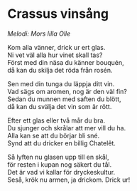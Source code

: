 # Crassus vinsång
*Melodi: Mors lilla Olle*

Kom alla vänner, drick ur ert glas.  
Ni vet väl alla hur vinet skall tas?  
Först med din näsa du känner bouquén,  
då kan du skilja det röda från rosén.  

Sen med din tunga du läppja ditt vin.  
Vad sägs om aromen, nog är den väl fin?  
Sedan du munnen med saften du blött,  
då kan du svälja det vin som är rött.  

Efter ett glas eller två mår du bra.  
Du sjunger och skrålar att mer vill du ha.  
Alla kan se att du börjar bli sné.  
Synd att du dricker en billig Chatelêt.  

Så lyften nu glasen upp till en skål,  
för resten i kupan nog säkert du tål.  
Det är vad vi kallar för dryckeskultur.  
Seså, krök nu armen, ja drickom. Drick ur!  